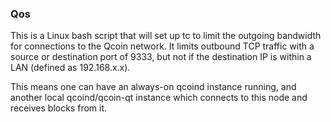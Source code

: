 ### Qos ###

This is a Linux bash script that will set up tc to limit the outgoing bandwidth for connections to the Qcoin network. It limits outbound TCP traffic with a source or destination port of 9333, but not if the destination IP is within a LAN (defined as 192.168.x.x).

This means one can have an always-on qcoind instance running, and another local qcoind/qcoin-qt instance which connects to this node and receives blocks from it.
